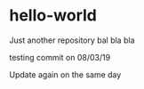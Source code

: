 # hello-world
Just another repository
bal bla bla

testing commit on 08/03/19

Update again on the same day
